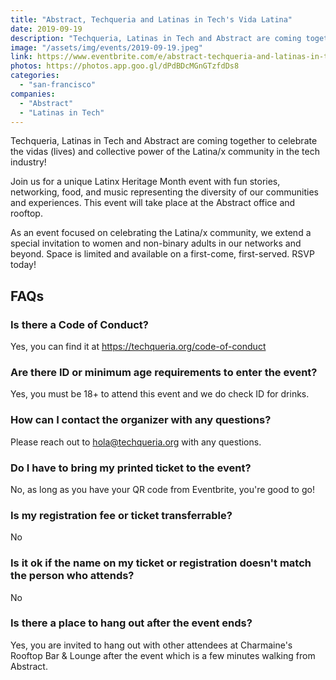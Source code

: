 ```yaml
---
title: "Abstract, Techqueria and Latinas in Tech's Vida Latina"
date: 2019-09-19
description: "Techqueria, Latinas in Tech and Abstract are coming together to celebrate the vidas [lives] and collective power of the Latina/x community in the tech industry!"
image: "/assets/img/events/2019-09-19.jpeg"
link: https://www.eventbrite.com/e/abstract-techqueria-and-latinas-in-techs-vida-latina-tickets-70580077913
photos: https://photos.app.goo.gl/dPdBDcMGnGTzfdDs8
categories:
  - "san-francisco"
companies:
  - "Abstract"
  - "Latinas in Tech"
---
```


Techqueria, Latinas in Tech and Abstract are coming together to celebrate the vidas (lives) and collective power of the Latina/x community in the tech industry!

Join us for a unique Latinx Heritage Month event with fun stories, networking, food, and music representing the diversity of our communities and experiences. This event will take place at the Abstract office and rooftop.

As an event focused on celebrating the Latina/x community, we extend a special invitation to women and non-binary adults in our networks and beyond. Space is limited and available on a first-come, first-served. RSVP today!

## FAQs

### Is there a Code of Conduct?

Yes, you can find it at https://techqueria.org/code-of-conduct

### Are there ID or minimum age requirements to enter the event?

Yes, you must be 18+ to attend this event and we do check ID for drinks.

### How can I contact the organizer with any questions?

Please reach out to hola@techqueria.org with any questions.

### Do I have to bring my printed ticket to the event?

No, as long as you have your QR code from Eventbrite, you're good to go!

### Is my registration fee or ticket transferrable?

No

### Is it ok if the name on my ticket or registration doesn't match the person who attends?

No

### Is there a place to hang out after the event ends?

Yes, you are invited to hang out with other attendees at Charmaine's Rooftop Bar & Lounge after the event which is a few minutes walking from Abstract.